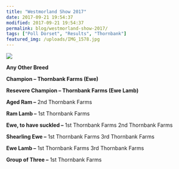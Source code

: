 ```yaml
---
title: "Westmorland Show 2017"
date: 2017-09-21 19:54:37
modified: 2017-09-21 19:54:37
permalink: blog/westmorland-show-2017/
tags: ["Poll Dorset", "Results", "Thornbank"]
featured_img: /uploads/IMG_1578.jpg
---
```


![](/uploads/IMG_1578.jpg)

**Any Other Breed**

**Champion – Thornbank Farms (Ewe)**

**Resevere Champion – Thornbank Farms (Ewe Lamb)**

**Aged Ram –** 2nd Thornbank Farms

**Ram Lamb –** 1st Thornbank Farms

**Ewe, to have suckled –** 1st Thornbank Farms 2nd Thornbank Farms

**Shearling Ewe –** 1st Thornbank Farms 3rd Thornbank Farms

**Ewe Lamb –** 1st Thornbank Farms 3rd Thornbank Farms

**Group of Three –** 1st Thornbank Farms
